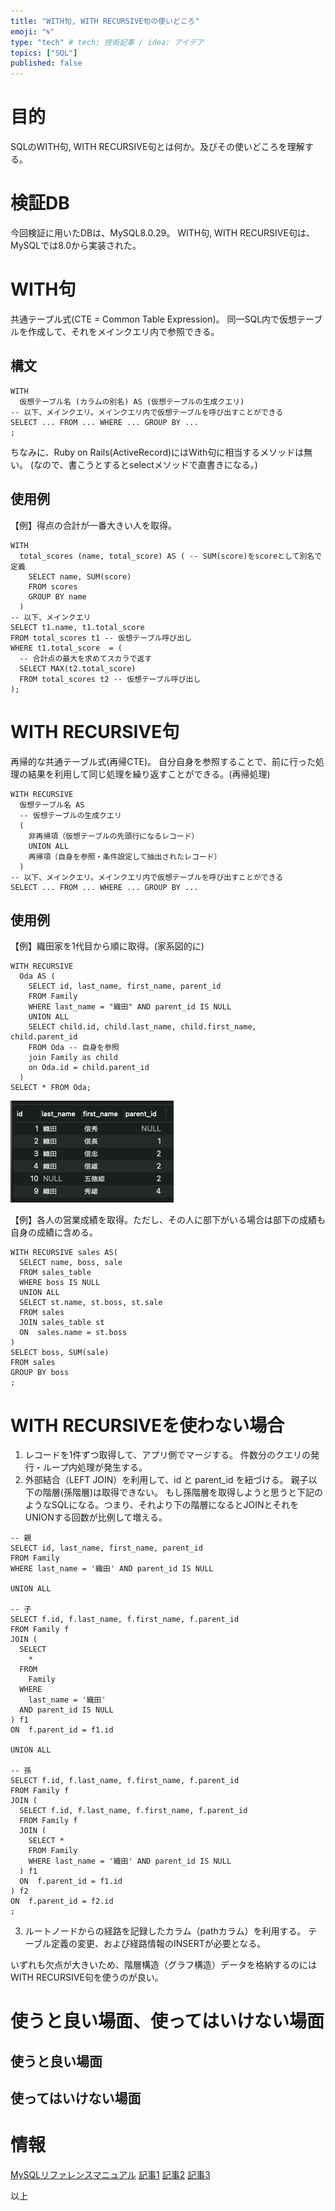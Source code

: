 ```yaml
---
title: "WITH句, WITH RECURSIVE句の使いどころ"
emoji: "🌀"
type: "tech" # tech: 技術記事 / idea: アイデア
topics: ["SQL"]
published: false
---
```


# 目的
SQLのWITH句, WITH RECURSIVE句とは何か。及びその使いどころを理解する。


# 検証DB
今回検証に用いたDBは、MySQL8.0.29。
WITH句, WITH RECURSIVE句は、MySQLでは8.0から実装された。


# WITH句
共通テーブル式(CTE = Common Table Expression)。
同一SQL内で仮想テーブルを作成して、それをメインクエリ内で参照できる。

## 構文
```sql:WITH句 構文
WITH
  仮想テーブル名 (カラムの別名) AS (仮想テーブルの生成クエリ)
-- 以下、メインクエリ。メインクエリ内で仮想テーブルを呼び出すことができる
SELECT ... FROM ... WHERE ... GROUP BY ...
;
```

ちなみに、Ruby on Rails(ActiveRecord)にはWith句に相当するメソッドは無い。
(なので、書こうとするとselectメソッドで直書きになる。)

## 使用例
【例】得点の合計が一番大きい人を取得。
```sql:WITH句 例
WITH
  total_scores (name, total_score) AS ( -- SUM(score)をscoreとして別名で定義
    SELECT name, SUM(score)
    FROM scores
    GROUP BY name
  )
-- 以下、メインクエリ
SELECT t1.name, t1.total_score
FROM total_scores t1 -- 仮想テーブル呼び出し
WHERE t1.total_score  = (
  -- 合計点の最大を求めてスカラで返す
  SELECT MAX(t2.total_score)
  FROM total_scores t2 -- 仮想テーブル呼び出し
);
```


# WITH RECURSIVE句
再帰的な共通テーブル式(再帰CTE)。
自分自身を参照することで、前に行った処理の結果を利用して同じ処理を繰り返すことができる。(再帰処理)

```sql:WITH RECURSIVE句 構文
WITH RECURSIVE
  仮想テーブル名 AS 
  -- 仮想テーブルの生成クエリ
  (
    非再帰項（仮想テーブルの先頭行になるレコード）
    UNION ALL
    再帰項（自身を参照・条件設定して抽出されたレコード）
  )
-- 以下、メインクエリ。メインクエリ内で仮想テーブルを呼び出すことができる
SELECT ... FROM ... WHERE ... GROUP BY ...
```

## 使用例
【例】織田家を1代目から順に取得。(家系図的に)
```sql:WITH RECURSIVE句 例
WITH RECURSIVE
  Oda AS (
    SELECT id, last_name, first_name, parent_id
    FROM Family 
    WHERE last_name = "織田" AND parent_id IS NULL
    UNION ALL
    SELECT child.id, child.last_name, child.first_name, child.parent_id
    FROM Oda -- 自身を参照
    join Family as child
    on Oda.id = child.parent_id
  )
SELECT * FROM Oda;
```
![](/images/sql_with_recursive/1.png)

【例】各人の営業成績を取得。ただし、その人に部下がいる場合は部下の成績も自身の成績に含める。
```sql:WITH RECURSIVE句 例
WITH RECURSIVE sales AS(
  SELECT name, boss, sale
  FROM sales_table
  WHERE boss IS NULL
  UNION ALL
  SELECT st.name, st.boss, st.sale
  FROM sales
  JOIN sales_table st
  ON  sales.name = st.boss
)
SELECT boss, SUM(sale)
FROM sales
GROUP BY boss
;
```


# WITH RECURSIVEを使わない場合
1. レコードを1件ずつ取得して、アプリ側でマージする。
件数分のクエリの発行・ループ内処理が発生する。
2. 外部結合（LEFT JOIN）を利用して、id と parent_id を紐づける。
親子以下の階層(孫階層)は取得できない。
もし孫階層を取得しようと思うと下記のようなSQLになる。つまり、それより下の階層になるとJOINとそれをUNIONする回数が比例して増える。

```sql:孫階層を取得
-- 親
SELECT id, last_name, first_name, parent_id
FROM Family
WHERE last_name = '織田' AND parent_id IS NULL

UNION ALL

-- 子
SELECT f.id, f.last_name, f.first_name, f.parent_id
FROM Family f
JOIN (
  SELECT
    *
  FROM
    Family
  WHERE
    last_name = '織田'
  AND parent_id IS NULL
) f1
ON  f.parent_id = f1.id

UNION ALL

-- 孫
SELECT f.id, f.last_name, f.first_name, f.parent_id
FROM Family f
JOIN (
  SELECT f.id, f.last_name, f.first_name, f.parent_id
  FROM Family f
  JOIN (
    SELECT *
    FROM Family
    WHERE last_name = '織田' AND parent_id IS NULL
  ) f1
  ON  f.parent_id = f1.id
) f2
ON  f.parent_id = f2.id
;
```

3. ルートノードからの経路を記録したカラム（pathカラム）を利用する。
テーブル定義の変更、および経路情報のINSERTが必要となる。

いずれも欠点が大きいため、階層構造（グラフ構造）データを格納するのにはWITH RECURSIVE句を使うのが良い。


# 使うと良い場面、使ってはいけない場面
## 使うと良い場面


## 使ってはいけない場面


# 情報
[MySQLリファレンスマニュアル](https://dev.mysql.com/doc/refman/8.0/ja/with.html)
[記事1](https://style.potepan.com/articles/26192.html)
[記事2](https://blog.s-style.co.jp/2017/07/884/)
[記事3](https://qiita.com/Shoyu_N/items/f1786f99545fa5053b75)


以上
<!-- 2. WITH RECURSIVE 構文を使うと良い時, 使ってはイケナイ時の説明 -->